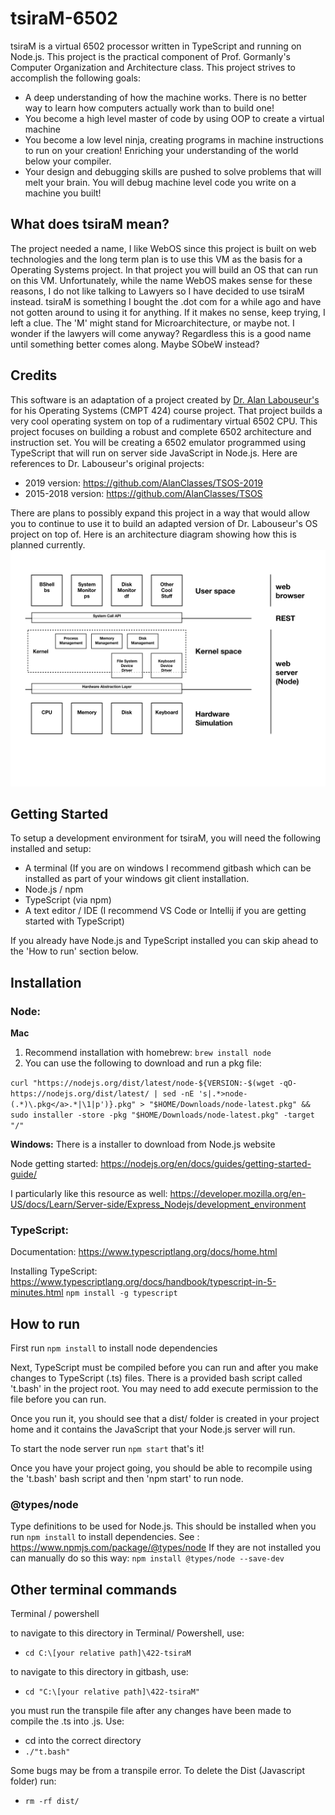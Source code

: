 # tsiraM-6502
tsiraM is a virtual 6502 processor written in TypeScript and running on Node.js.  This project is the practical component of Prof. Gormanly's Computer Organization and Architecture class.  This project strives to accomplish the following goals:
- A deep understanding of how the machine works. There is no better way to learn how computers actually work than to build one!
- You become a high level master of code by using OOP to create a virtual machine
- You become a low level ninja, creating programs in machine instructions to run on your creation! Enriching your understanding of the world below your compiler.
- Your design and debugging skills are pushed to solve problems that will melt your brain.  You will debug machine level code you write on a machine you built!

## What does tsiraM mean?
The project needed a name, I like WebOS since this project is built on web technologies and the long term plan is to use this VM as the basis for a Operating Systems project.  In that project you will build an OS that can run on this VM.  Unfortunately, while the name WebOS makes sense for these reasons, I do not like talking to Lawyers so I have decided to use tsiraM instead.  tsiraM is something I bought the .dot com for a while ago and have not gotten around to using it for anything. If it makes no sense, keep trying, I left a clue.  The 'M' might stand for Microarchitecture, or maybe not.  I wonder if the lawyers will come anyway?  Regardless this is a good name until something better comes along.  Maybe SObeW instead?

## Credits
This software is an adaptation of a project created by [Dr. Alan Labouseur's](http://labouseur.com/courses/os/) for his Operating Systems (CMPT 424) course project.  That project builds a very cool operating system on top of a rudimentary virtual 6502 CPU.  This project focuses on building a robust and complete 6502 architecture and instruction set.  You will be creating a 6502 emulator programmed using TypeScript that will run on server side JavaScript in Node.js.  Here are references to Dr. Labouseur's original projects:
- 2019 version: https://github.com/AlanClasses/TSOS-2019
- 2015-2018 version: https://github.com/AlanClasses/TSOS

There are plans to possibly expand this project in a way that would allow you to continue to use it to build an adapted version of Dr. Labouseur's OS project on top of.  Here is an architecture diagram showing how this is planned currently.
![tsiram-6502](./resources/images/architecture/projectArchitecture-v1.jpeg)

## Getting Started

To setup a development environment for tsiraM, you will need the following installed and setup:
 - A terminal (If you are on windows I recommend gitbash which can be installed as part of your windows git client installation.
 - Node.js / npm
 - TypeScript (via npm)
 - A text editor / IDE (I recommend VS Code or Intellij if you are getting started with TypeScript)

If you already have Node.js and TypeScript installed you can skip ahead to the 'How to run' section below.

## Installation
### Node:
**Mac**
1. Recommend installation with homebrew: `brew install node`
2. You can use the following to download and run a pkg file:

`curl "https://nodejs.org/dist/latest/node-${VERSION:-$(wget -qO- https://nodejs.org/dist/latest/ | sed -nE 's|.*>node-(.*)\.pkg</a>.*|\1|p')}.pkg" > "$HOME/Downloads/node-latest.pkg" && sudo installer -store -pkg "$HOME/Downloads/node-latest.pkg" -target "/"`

**Windows:** There is a installer to download from Node.js website

Node getting started: https://nodejs.org/en/docs/guides/getting-started-guide/

I particularly like this resource as well: https://developer.mozilla.org/en-US/docs/Learn/Server-side/Express_Nodejs/development_environment

### TypeScript:
Documentation: https://www.typescriptlang.org/docs/home.html

Installing TypeScript: https://www.typescriptlang.org/docs/handbook/typescript-in-5-minutes.html
`npm install -g typescript`

## How to run
First run `npm install` to install node dependencies

Next, TypeScript must be compiled before you can run and after you make changes to TypeScript (.ts) files.  There is a provided bash script called 't.bash' in the project root.  You may need to add execute permission to the file before you can run.  

Once you run it, you should see that a dist/ folder is created in your project home and it contains the JavaScript that your Node.js server will run.

To start the node server run `npm start` that's it!

Once you have your project going, you should be able to recompile using the 't.bash' bash script and then 'npm start' to run node.

### @types/node
Type definitions to be used for Node.js. This should be installed when you run `npm install` to install dependencies. 
See : https://www.npmjs.com/package/@types/node
If they are not installed you can manually do so this way:
`npm install @types/node --save-dev`

## Other terminal commands
Terminal / powershell

to navigate to this directory in Terminal/ Powershell, use:
- ```cd C:\[your relative path]\422-tsiraM```

to navigate to this directory in gitbash, use:
-  ```cd "C:\[your relative path]\422-tsiraM"```

you must run the transpile file after any changes have been made to compile the .ts into .js. Use:
- cd into the correct directory 
- ```./"t.bash"```

Some bugs may be from a transpile error. To delete the Dist (Javascript folder) run:
- ```rm -rf dist/```